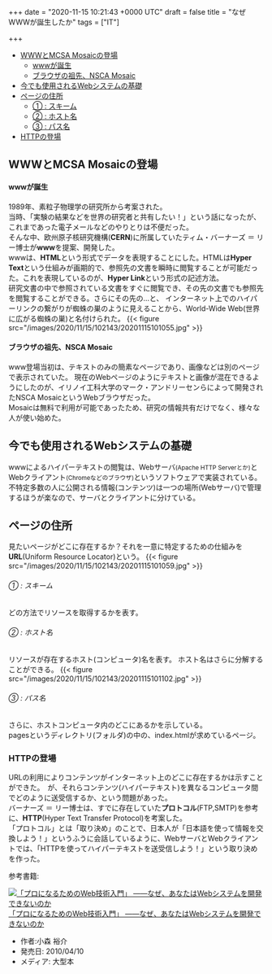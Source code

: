 
+++
date = "2020-11-15 10:21:43 +0000 UTC"
draft = false
title = "なぜWWWが誕生したか"
tags = ["IT"]

+++
<ul class="table-of-contents">
    <li><a href="#WWWとMCSA-Mosaicの登場">WWWとMCSA Mosaicの登場</a><ul>
            <li><a href="#wwwが誕生">wwwが誕生</a></li>
            <li><a href="#ブラウザの祖先NSCA-Mosaic">ブラウザの祖先、NSCA Mosaic</a></li>
        </ul>
    </li>
    <li><a href="#今でも使用されるWebシステムの基礎">今でも使用されるWebシステムの基礎</a></li>
    <li><a href="#ページの住所">ページの住所</a><ul>
            <li><a href="#--スキーム">① : スキーム</a></li>
            <li><a href="#--ホスト名">② : ホスト名</a></li>
            <li><a href="#--パス名">③ : パス名</a></li>
        </ul>
    </li>
    <li><a href="#HTTPの登場">HTTPの登場</a></li>
</ul>

## WWWとMCSA Mosaicの登場

#### wwwが誕生

1989年、素粒子物理学の研究所から考案された。<br/>
当時、「実験の結果などを世界の研究者と共有したい！」という話になったが、これまであった電子メールなどのやりとりは不便だった。<br/>
そんな中、欧州原子核研究機構(**CERN**)に所属していたティム・バーナーズ ＝ リー博士が**www**を提案、開発した。<br/>
wwwは、**HTML**という形式でデータを表現することにした。HTMLは**Hyper Text**という仕組みが画期的で、参照先の文書を瞬時に閲覧することが可能だった。これを表現しているのが、**Hyper Link**という形式の記述方法。<br/>
研究文書の中で参照されている文書をすぐに閲覧でき、その先の文書でも参照先を閲覧することができる。さらにその先の...と、
インターネット上でのハイパーリンクの繋がりが蜘蛛の巣のように見えることから、World-Wide Web(世界に広がる蜘蛛の巣)と名付けられた。
{{< figure src="/images/2020/11/15/102143/20201115101055.jpg"  >}}

#### ブラウザの祖先、NSCA Mosaic

www登場当初は、テキストのみの簡素なページであり、画像などは別のページで表示されていた。
現在のWebページのようにテキストと画像が混在できるようにしたのが、イリノイ工科大学のマーク・アンドリーセンらによって開発されたNSCA MosaicというWebブラウザだった。<br/>
Mosaicは無料で利用が可能であったため、研究の情報共有だけでなく、様々な人が使い始めた。

## 今でも使用されるWebシステムの基礎

wwwによるハイパーテキストの閲覧は、Webサーバ<small>(Apache HTTP Serverとか)</small>とWebクライアント<small>(Chromeなどのブラウザ)</small>というソフトウェアで実装されている。<br/>
不特定多数の人に公開される情報(コンテンツ)は一つの場所(Webサーバ)で管理するほうが楽なので、サーバとクライアントに分けている。

## ページの住所

見たいページがどこに存在するか？それを一意に特定するための仕組みを**URL**(Uniform Resource Locator)という。
{{< figure src="/images/2020/11/15/102143/20201115101059.jpg"  >}}

<h6 id="--スキーム">① : スキーム</h6>

どの方法でリソースを取得するかを表す。

<h6 id="--ホスト名">② : ホスト名</h6>

リソースが存在するホスト(コンピュータ)名を表す。
ホスト名はさらに分解することができる。
{{< figure src="/images/2020/11/15/102143/20201115101102.jpg"  >}}

<h6 id="--パス名">③ : パス名</h6>

さらに、ホストコンピュータ内のどこにあるかを示している。<br/>
pagesというディレクトリ(フォルダ)の中の、index.htmlが求めているページ。

### HTTPの登場

URLの利用によりコンテンツがインターネット上のどこに存在するかは示すことができた。　が、それらコンテンツ(ハイパーテキスト)を異なるコンピュータ間でどのように送受信するか、という問題があった。<br/>
バーナーズ ＝ リー博士は、すでに存在していた**プロトコル**(FTP,SMTP)を参考に、**HTTP**(Hyper Text Transfer Protocol)を考案した。<br/>
「プロトコル」とは「取り決め」のことで、日本人が「日本語を使って情報を交換しよう！」というふうに会話しているように、WebサーバとWebクライアントでは、「HTTPを使ってハイパーテキストを送受信しよう！」という取り決めを作った。

参考書籍:
<div class="hatena-asin-detail"><a href="https://www.amazon.co.jp/exec/obidos/ASIN/4774142352/hatena-blog-22/"><img src="https://m.media-amazon.com/images/I/61YVe2oD4CL.jpg" class="hatena-asin-detail-image" alt="「プロになるためのWeb技術入門」 ――なぜ、あなたはWebシステムを開発できないのか" title="「プロになるためのWeb技術入門」 ――なぜ、あなたはWebシステムを開発できないのか"/></a><div class="hatena-asin-detail-info"><a href="https://www.amazon.co.jp/exec/obidos/ASIN/4774142352/hatena-blog-22/">「プロになるためのWeb技術入門」 ――なぜ、あなたはWebシステムを開発できないのか</a><ul><li><span class="hatena-asin-detail-label">作者:</span>小森 裕介</li><li><span class="hatena-asin-detail-label">発売日:</span> 2010/04/10</li><li><span class="hatena-asin-detail-label">メディア:</span> 大型本</li></ul></div><div class="hatena-asin-detail-foot"></div></div>



